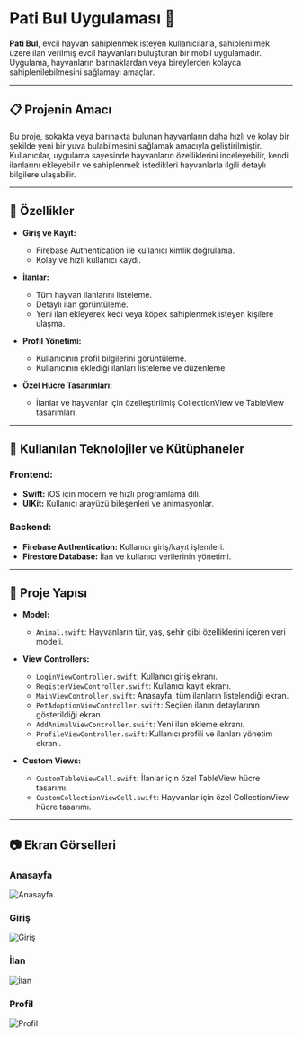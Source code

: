 # Pati Bul Uygulaması 🐾

**Pati Bul**, evcil hayvan sahiplenmek isteyen kullanıcılarla, sahiplenilmek üzere ilan verilmiş evcil hayvanları buluşturan bir mobil uygulamadır. Uygulama, hayvanların barınaklardan veya bireylerden kolayca sahiplenilebilmesini sağlamayı amaçlar.

---

## 📋 Projenin Amacı

Bu proje, sokakta veya barınakta bulunan hayvanların daha hızlı ve kolay bir şekilde yeni bir yuva bulabilmesini sağlamak amacıyla geliştirilmiştir. Kullanıcılar, uygulama sayesinde hayvanların özelliklerini inceleyebilir, kendi ilanlarını ekleyebilir ve sahiplenmek istedikleri hayvanlarla ilgili detaylı bilgilere ulaşabilir.

---

## 🚀 Özellikler

- **Giriş ve Kayıt:**
  - Firebase Authentication ile kullanıcı kimlik doğrulama.
  - Kolay ve hızlı kullanıcı kaydı.

- **İlanlar:**
  - Tüm hayvan ilanlarını listeleme.
  - Detaylı ilan görüntüleme.
  - Yeni ilan ekleyerek kedi veya köpek sahiplenmek isteyen kişilere ulaşma.

- **Profil Yönetimi:**
  - Kullanıcının profil bilgilerini görüntüleme.
  - Kullanıcının eklediği ilanları listeleme ve düzenleme.

- **Özel Hücre Tasarımları:**
  - İlanlar ve hayvanlar için özelleştirilmiş CollectionView ve TableView tasarımları.

---

## 📱 Kullanılan Teknolojiler ve Kütüphaneler

### **Frontend:**
- **Swift:** iOS için modern ve hızlı programlama dili.
- **UIKit:** Kullanıcı arayüzü bileşenleri ve animasyonlar.

### **Backend:**
- **Firebase Authentication:** Kullanıcı giriş/kayıt işlemleri.
- **Firestore Database:** İlan ve kullanıcı verilerinin yönetimi.

---

## 📂 Proje Yapısı

- **Model:**
  - `Animal.swift`: Hayvanların tür, yaş, şehir gibi özelliklerini içeren veri modeli.
  
- **View Controllers:**
  - `LoginViewController.swift`: Kullanıcı giriş ekranı.
  - `RegisterViewController.swift`: Kullanıcı kayıt ekranı.
  - `MainViewController.swift`: Anasayfa, tüm ilanların listelendiği ekran.
  - `PetAdoptionViewController.swift`: Seçilen ilanın detaylarının gösterildiği ekran.
  - `AddAnimalViewController.swift`: Yeni ilan ekleme ekranı.
  - `ProfileViewController.swift`: Kullanıcı profili ve ilanları yönetim ekranı.
  
- **Custom Views:**
  - `CustomTableViewCell.swift`: İlanlar için özel TableView hücre tasarımı.
  - `CustomCollectionViewCell.swift`: Hayvanlar için özel CollectionView hücre tasarımı.

---

## 📷 Ekran Görselleri

### Anasayfa
![Anasayfa](Pati%20Bul/Assets.xcassets/anasayfa.imageset/1x.png)

### Giriş
![Giriş](Pati%20Bul/Assets.xcassets/giris.imageset/1x.png)

### İlan
![İlan](Pati%20Bul/Assets.xcassets/ilan.imageset/1x.png)

### Profil
![Profil](Pati%20Bul/Assets.xcassets/profil.imageset/1x.png)
